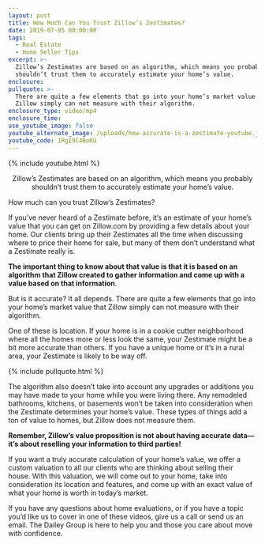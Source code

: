 ```yaml
---
layout: post
title: How Much Can You Trust Zillow’s Zestimates?
date: 2019-07-05 00:00:00
tags:
  - Real Estate
  - Home Seller Tips
excerpt: >-
  Zillow’s Zestimates are based on an algorithm, which means you probably
  shouldn’t trust them to accurately estimate your home’s value.
enclosure:
pullquote: >-
  There are quite a few elements that go into your home’s market value that
  Zillow simply can not measure with their algorithm.
enclosure_type: video/mp4
enclosure_time:
use_youtube_image: false
youtube_alternate_image: /uploads/how-accurate-is-a-zestimate-youtube.jpg
youtube_code: 1RgI9C4BoKU
---
```


{% include youtube.html %}

<center>Zillow’s Zestimates are based on an algorithm, which means you probably shouldn’t trust them to accurately estimate your home’s value.</center>

How much can you trust Zillow’s Zestimates?

If you’ve never heard of a Zestimate before, it’s an estimate of your home’s value that you can get on Zillow.com by providing a few details about your home. Our clients bring up their Zestimates all the time when discussing where to price their home for sale, but many of them don’t understand what a Zestimate really is.

**The important thing to know about that value is that it is based on an algorithm that Zillow created to gather information and come up with a value based on that information**.

But is it accurate? It all depends. There are quite a few elements that go into your home’s market value that Zillow simply can not measure with their algorithm.

One of these is location. If your home is in a cookie cutter neighborhood where all the homes more or less look the same, your Zestimate might be a bit more accurate than others. If you have a unique home or it’s in a rural area, your Zestimate is likely to be way off.

{% include pullquote.html %}

The algorithm also doesn’t take into account any upgrades or additions you may have made to your home while you were living there. Any remodeled bathrooms, kitchens, or basements won’t be taken into consideration when the Zestimate determines your home’s value. These types of things add a ton of value to homes, but Zillow does not measure them.

**Remember, Zillow’s value proposition is not about having accurate data—it’s about reselling your information to third parties\!**

If you want a truly accurate calculation of your home’s value, we offer a custom valuation to all our clients who are thinking about selling their house. With this valuation, we will come out to your home, take into consideration its location and features, and come up with an exact value of what your home is worth in today’s market.

If you have any questions about home evaluations, or if you have a topic you’d like us to cover in one of these videos, give us a call or send us an email. The Dailey Group is here to help you and those you care about move with confidence.